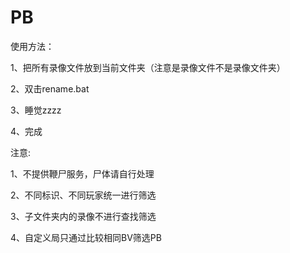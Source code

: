 # PB

使用方法：

1、把所有录像文件放到当前文件夹（注意是录像文件不是录像文件夹）

2、双击rename.bat

3、睡觉zzzz

4、完成

注意:

1、不提供鞭尸服务，尸体请自行处理

2、不同标识、不同玩家统一进行筛选

3、子文件夹内的录像不进行查找筛选

4、自定义局只通过比较相同BV筛选PB
